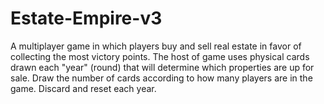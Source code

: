 # Estate-Empire-v3
A multiplayer game in which players buy and sell real estate in favor of collecting the most victory points. The host of game uses physical cards drawn each "year" (round) that will determine which properties are up for sale. Draw the number of cards according to how many players are in the game. Discard and reset each year.

